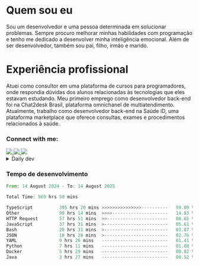 # Quem sou eu
Sou um desenvolvedor e uma pessoa determinada em solucionar problemas. Sempre procuro melhorar minhas habilidades com programação e tenho me dedicado a desenvolver minha inteligência emocional. Além de ser desenvolvedor, também sou pai, filho, irmão e marido.

# Experiência profissional
Atuei como consultor em uma plataforma de cursos para programadores, onde respondia dúvidas dos alunos relacionadas às tecnologias que eles estavam estudando.
Meu primeiro emprego como desenvolvedor back-end foi na Chat2desk Brasil, plataforma omnichanel de multiatendimento.
Atualmente, trabalho como desenvolvedor back-end na Saúde iD, uma plataforma marketplace que oferece consultas, exames e procedimentos relacionados à saúde.

### Connect with me:
<a href="https://www.linkedin.com/in/theusmoreira" target="_blank" >
<img src="https://img.shields.io/badge/linkedin-%230077B5.svg?&style=for-the-badge&logo=linkedin&logoColor=white ">
</a>
<a href="https://www.instagram.com/matheus.s.moreira/" target="_blank">
<img src="https://img.shields.io/badge/instagram-%23E4405F.svg?&style=for-the-badge&logo=instagram&logoColor=white">
</a>
<a href="mailto:matheussm301@gmail.com"  target="_blank">
<img src="https://img.shields.io/badge/gmail-%23E4405F.svg?&style=for-the-badge&logo=gmail&logoColor=white">
</a>


<details>
  <summary>Daily dev </summary>
<p>
  <a href="https://app.daily.dev/matheussantos"><img src="https://github.com/matheus-santos-moreira/matheus-santos-moreira/blob/master/devcard.svg" width="200" alt="Matheus Santos's Dev Card"/></a>
 </p>
</details>

<h3>Tempo de desenvolvimento</h3>

<!--START_SECTION:waka-->

```rust
From: 14 August 2024 - To: 14 August 2025

Total Time: 569 hrs 50 mins

TypeScript          395 hrs 20 mins >>>>>>>>>>>>>>>----------   59.09 %
Other               99 hrs 14 mins  >>>>---------------------   14.83 %
HTTP Request        57 hrs 51 mins  >>-----------------------   08.65 %
JavaScript          37 hrs 31 mins  >------------------------   05.61 %
Bash                20 hrs 31 mins  >------------------------   03.07 %
JSON                18 hrs 28 mins  >------------------------   02.76 %
YAML                9 hrs 26 mins   -------------------------   01.41 %
Python              7 hrs 11 mins   -------------------------   01.08 %
Docker              5 hrs 29 mins   -------------------------   00.82 %
Java                3 hrs 27 mins   -------------------------   00.52 %
```

<!--END_SECTION:waka-->

